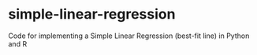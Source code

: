 # simple-linear-regression
Code for implementing a Simple Linear Regression (best-fit line) in Python and R
